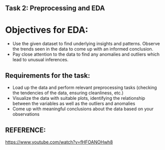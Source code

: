 ## Task 2: Preprocessing and EDA

# Objectives for EDA:
- Use the given dataset to find underlying insights and patterns. Observe the trends
seen in the data to come up with an informed conclusion.
- Pay close attention to the data to find any anomalies and outliers which lead to
unusual inferences.

## Requirements for the task:
- Load up the data and perform relevant preprocessing tasks (checking the tendencies
of the data, ensuring cleanliness, etc.)
- Visualize the data with suitable plots, identifying the relationship between the
variables as well as the outliers and anomalies
- Come up with meaningful conclusions about the data based on your observations

## REFERENCE: 
https://www.youtube.com/watch?v=fHFOANOHwh8
